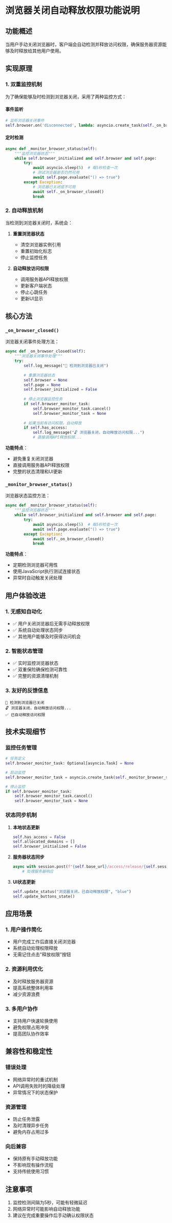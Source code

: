 # 浏览器关闭自动释放权限功能说明

## 功能概述
当用户手动关闭浏览器时，客户端会自动检测并释放访问权限，确保服务器资源能够及时释放给其他用户使用。

## 实现原理

### 1. 双重监控机制
为了确保能够及时检测到浏览器关闭，采用了两种监控方式：

#### 事件监听
```python
# 监听浏览器关闭事件
self.browser.on('disconnected', lambda: asyncio.create_task(self._on_browser_closed()))
```

#### 定时检测
```python
async def _monitor_browser_status(self):
    """监控浏览器状态"""
    while self.browser_initialized and self.browser and self.page:
        try:
            await asyncio.sleep(5)  # 每5秒检查一次
            # 测试浏览器是否仍然可用
            await self.page.evaluate("() => true")
        except Exception:
            # 浏览器已关闭或不可用
            await self._on_browser_closed()
            break
```

### 2. 自动释放机制
当检测到浏览器关闭时，系统会：

1. **重置浏览器状态**
   - 清空浏览器实例引用
   - 重置初始化标志
   - 停止监控任务

2. **自动释放访问权限**
   - 调用服务器API释放权限
   - 更新客户端状态
   - 停止心跳任务
   - 更新UI显示

## 核心方法

### `_on_browser_closed()`
浏览器关闭事件处理方法：

```python
async def _on_browser_closed(self):
    """浏览器关闭事件处理"""
    try:
        self.log_message("🔄 检测到浏览器已关闭")
        
        # 重置浏览器状态
        self.browser = None
        self.page = None
        self.browser_initialized = False
        
        # 停止浏览器监控任务
        if self.browser_monitor_task:
            self.browser_monitor_task.cancel()
            self.browser_monitor_task = None
        
        # 如果当前有访问权限，自动释放
        if self.has_access:
            self.log_message("🔓 浏览器关闭，自动释放访问权限...")
            # 直接调用API释放权限...
```

**功能特点**：
- 避免重复关闭浏览器
- 直接调用服务器API释放权限
- 完整的状态清理和UI更新

### `_monitor_browser_status()`
浏览器状态监控方法：

```python
async def _monitor_browser_status(self):
    """监控浏览器状态"""
    while self.browser_initialized and self.browser and self.page:
        try:
            await asyncio.sleep(5)  # 每5秒检查一次
            await self.page.evaluate("() => true")
        except Exception:
            await self._on_browser_closed()
            break
```

**功能特点**：
- 定期检测浏览器可用性
- 使用JavaScript执行测试连接状态
- 异常时自动触发关闭处理

## 用户体验改进

### 1. 无感知自动化
- ✅ 用户关闭浏览器后无需手动释放权限
- ✅ 系统自动处理状态同步
- ✅ 其他用户能够及时获得访问机会

### 2. 智能状态管理
- ✅ 实时监控浏览器状态
- ✅ 双重保险确保检测可靠性
- ✅ 完整的资源清理机制

### 3. 友好的反馈信息
```
🔄 检测到浏览器已关闭
🔓 浏览器关闭，自动释放访问权限...
✅ 已自动释放访问权限
```

## 技术实现细节

### 监控任务管理
```python
# 任务定义
self.browser_monitor_task: Optional[asyncio.Task] = None

# 启动监控
self.browser_monitor_task = asyncio.create_task(self._monitor_browser_status())

# 停止监控
if self.browser_monitor_task:
    self.browser_monitor_task.cancel()
    self.browser_monitor_task = None
```

### 状态同步机制
1. **本地状态更新**
   ```python
   self.has_access = False
   self.allocated_domains = []
   self.browser_initialized = False
   ```

2. **服务器状态同步**
   ```python
   async with session.post(f"{self.base_url}/access/release/{self.session_id}") as response:
       # 处理服务器响应
   ```

3. **UI状态更新**
   ```python
   self.update_status("浏览器关闭，已自动释放权限", "blue")
   self.update_buttons_state()
   ```

## 应用场景

### 1. 用户操作简化
- 用户完成工作后直接关闭浏览器
- 系统自动处理权限释放
- 无需记住点击"释放权限"按钮

### 2. 资源利用优化
- 及时释放服务器资源
- 提高系统整体利用率
- 减少资源浪费

### 3. 多用户协作
- 支持用户快速轮换使用
- 避免权限占用冲突
- 提高团队协作效率

## 兼容性和稳定性

### 错误处理
- 网络异常时的重试机制
- API调用失败时的降级处理
- 异常情况下的状态保护

### 资源管理
- 防止任务泄露
- 及时清理异步任务
- 避免内存占用过多

### 向后兼容
- 保持原有手动释放功能
- 不影响现有操作流程
- 支持传统使用习惯

## 注意事项
1. 监控检测间隔为5秒，可能有轻微延迟
2. 网络异常时可能影响自动释放功能
3. 建议在完成重要操作后手动确认权限状态 